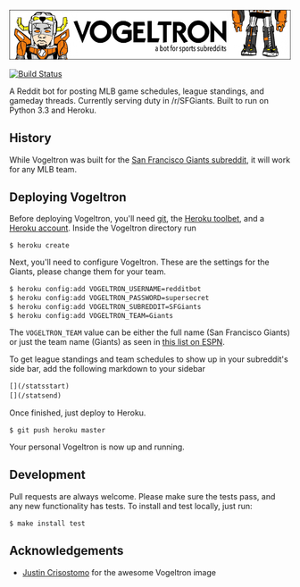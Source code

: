 ![Vogeltron: a bot for sports subreddit](header.png)

[![Build Status](https://travis-ci.org/kyleconroy/sfgiantsbot.png?branch=master)](https://travis-ci.org/kyleconroy/sfgiantsbot)

A Reddit bot for posting MLB game schedules, league standings, and gameday
threads. Currently serving duty in /r/SFGiants. Built to run on Python 3.3 and
Heroku.

## History

While Vogeltron was built for the [San Francisco Giants subreddit][sr], it will
work for any MLB team. 

[sr]: http://www.reddit.com/r/sfgiants

## Deploying Vogeltron

Before deploying Vogeltron, you'll need [git][git], the [Heroku
toolbet][heroku], and a [Heroku account][account].  Inside the Vogeltron
directory run

    $ heroku create

Next, you'll need to configure Vogeltron. These are the settings for the
Giants, please change them for your team.

```
$ heroku config:add VOGELTRON_USERNAME=redditbot
$ heroku config:add VOGELTRON_PASSWORD=supersecret
$ heroku config:add VOGELTRON_SUBREDDIT=SFGiants
$ heroku config:add VOGELTRON_TEAM=Giants
```

The `VOGELTRON_TEAM` value can be either the full name (San Francisco Giants)
or just the team name (Giants) as seen in [this list on ESPN][espn].

To get league standings and team schedules to show up in your subreddit's side
bar, add the following markdown to your sidebar

```markdown
[](/statsstart)
[](/statsend)
```

Once finished, just deploy to Heroku.

    $ git push heroku master

Your personal Vogeltron is now up and running.

[espn]: http://espn.go.com/mlb/teams
[git]: http://git-scm.com/downloads
[heroku]: https://toolbelt.herokuapp.com
[account]: https://id.heroku.com/signup


## Development

Pull requests are always welcome. Please make sure the tests pass, and any new
functionality has tests. To install and test locally, just run:

``` 
$ make install test
```

## Acknowledgements

- [Justin Crisostomo](justincrisostomo.com) for the awesome Vogeltron image

